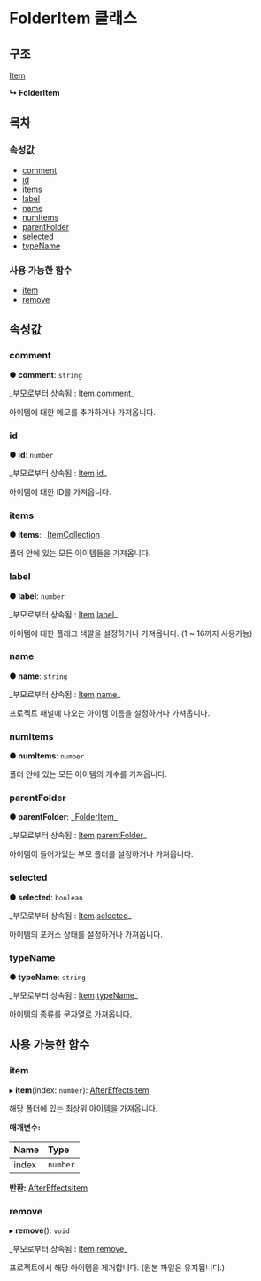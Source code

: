 # FolderItem 클래스

## 구조

[Item](item-class.md)

**↳ FolderItem**

## 목차

### 속성값

* [comment](folderitem-class.md#comment)
* [id](folderitem-class.md#id)
* [items](folderitem-class.md#items)
* [label](folderitem-class.md#label)
* [name](folderitem-class.md#name)
* [numItems](folderitem-class.md#numitems)
* [parentFolder](folderitem-class.md#parentfolder)
* [selected](folderitem-class.md#selected)
* [typeName](folderitem-class.md#typename)

### 사용 가능한 함수

* [item](folderitem-class.md#item)
* [remove](folderitem-class.md#remove)

## 속성값

### comment  <a id="comment"></a>

**● comment**: `string`

\_부모로부터 상속됨 : [Item](item-class.md).[comment](item-class.md#comment)\_

아이템에 대한 메모를 추가하거나 가져옵니다.

### id  <a id="id"></a>

**● id**: `number`

\_부모로부터 상속됨 : [Item](item-class.md).[id](item-class.md#id)\_

아이템에 대한 ID를 가져옵니다.

### items  <a id="items"></a>

**● items**: \_[ItemCollection](../collection-api/itemcollection-class.md)\_

폴더 안에 있는 모든 아이템들을 가져옵니다.

### label  <a id="label"></a>

**● label**: `number`

\_부모로부터 상속됨 : [Item](item-class.md).[label](item-class.md#label)\_

아이템에 대한 플래그 색깔을 설정하거나 가져옵니다. \(1 ~ 16까지 사용가능\)

### name  <a id="name"></a>

**● name**: `string`

\_부모로부터 상속됨 : [Item](item-class.md).[name](item-class.md#name)\_

프로젝트 패널에 나오는 아이템 이름을 설정하거나 가져옵니다.

### numItems  <a id="numitems"></a>

**● numItems**: `number`

폴더 안에 있는 모든 아이템의 개수를 가져옵니다.

### parentFolder  <a id="parentfolder"></a>

**● parentFolder**: \_[FolderItem](folderitem-class.md)\_

\_부모로부터 상속됨 : [Item](item-class.md).[parentFolder](item-class.md#parentfolder)\_

아이템이 들어가있는 부모 폴더를 설정하거나 가져옵니다.

### selected  <a id="selected"></a>

**● selected**: `boolean`

\_부모로부터 상속됨 : [Item](item-class.md).[selected](item-class.md#selected)\_

아이템의 포커스 상태를 설정하거나 가져옵니다.

### typeName  <a id="typename"></a>

**● typeName**: `string`

\_부모로부터 상속됨 : [Item](item-class.md).[typeName](item-class.md#typename)\_

아이템의 종류를 문자열로 가져옵니다.

## 사용 가능한 함수

### item  <a id="item"></a>

▸ **item**\(index: `number`\): [AfterEffectsItem](../after-effects-api/aftereffectsitem-class.md)

해당 폴더에 있는 최상위 아이템을 가져옵니다.

**매개변수:**

| Name | Type |
| :--- | :--- |
| index | `number` |

**반환:** [AfterEffectsItem](../after-effects-api/aftereffectsitem-class.md)

### remove  <a id="remove"></a>

▸ **remove**\(\): `void`

\_부모로부터 상속됨 : [Item](item-class.md).[remove](item-class.md#remove)\_

프로젝트에서 해당 아이템을 제거합니다. \(원본 파일은 유지됩니다.\)

